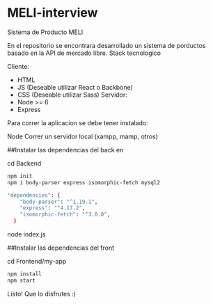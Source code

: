 
# MELI-interview
Sistema de Producto MELI

En el repositorio se encontrara desarrollado un sistema de porductos basado en la API de mercado libre.
Stack tecnologico

 Cliente:
- HTML
- JS (Deseable utilizar React o Backbone)
- CSS (Deseable utilizar Sass)
 Servidor:
- Node >= 6
- Express

Para correr la aplicacion se debe tener instalado:

Node
Correr un servidor local 
(xampp, mamp, otros)

##Instalar las dependencias del back en 

cd Backend

```bash
npm init
npm i body-parser express isomorphic-fetch mysql2

```
```bash
"dependencies": {
    "body-parser": "^1.19.1",
    "express": "^4.17.2",
    "isomorphic-fetch": "^3.0.0",
  }
```

node index.js

##Instalar las dependencias del front

cd Frontend/my-app

```bash
npm install
npm start
```

Listo! Que lo disfrutes :)
